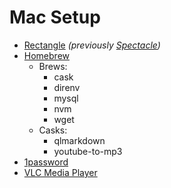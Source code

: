 # Mac Setup
* [Rectangle](https://rectangleapp.com/) _(previously [Spectacle](https://www.spectacleapp.com/))_
* [Homebrew](https://brew.sh/)
  * Brews:
    * cask
    * direnv
    * mysql
    * nvm
    * wget
  * Casks:
    * qlmarkdown
    * youtube-to-mp3
* [1password](https://1password.com/downloads/mac/)
* [VLC Media Player](https://www.videolan.org/vlc/download-macosx.html)

